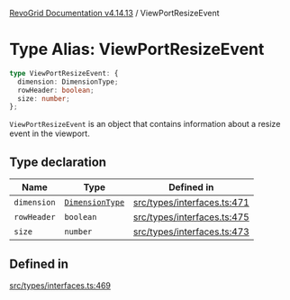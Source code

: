 [RevoGrid Documentation v4.14.13](README.md) / ViewPortResizeEvent

# Type Alias: ViewPortResizeEvent

```ts
type ViewPortResizeEvent: {
  dimension: DimensionType;
  rowHeader: boolean;
  size: number;
};
```

`ViewPortResizeEvent` is an object that contains information about a resize
event in the viewport.

## Type declaration

| Name | Type | Defined in |
| ------ | ------ | ------ |
| `dimension` | [`DimensionType`](TypeAlias.DimensionType.md) | [src/types/interfaces.ts:471](https://github.com/revolist/revogrid/blob/4eff1607ca8ee7d75f31750c713182488767268a/src/types/interfaces.ts#L471) |
| `rowHeader` | `boolean` | [src/types/interfaces.ts:475](https://github.com/revolist/revogrid/blob/4eff1607ca8ee7d75f31750c713182488767268a/src/types/interfaces.ts#L475) |
| `size` | `number` | [src/types/interfaces.ts:473](https://github.com/revolist/revogrid/blob/4eff1607ca8ee7d75f31750c713182488767268a/src/types/interfaces.ts#L473) |

## Defined in

[src/types/interfaces.ts:469](https://github.com/revolist/revogrid/blob/4eff1607ca8ee7d75f31750c713182488767268a/src/types/interfaces.ts#L469)
